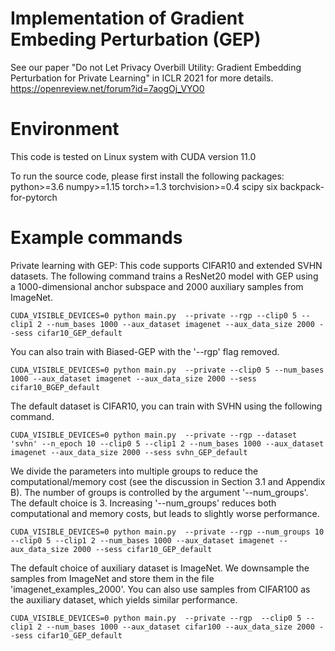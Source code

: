# Implementation of Gradient Embeding Perturbation (GEP)

See our paper "Do not Let Privacy Overbill Utility: Gradient Embedding Perturbation for Private Learning" in ICLR 2021 for more details.
https://openreview.net/forum?id=7aogOj_VYO0

# Environment
This code is tested on Linux system with CUDA version 11.0

To run the source code, please first install the following packages:
python>=3.6
numpy>=1.15
torch>=1.3
torchvision>=0.4
scipy
six
backpack-for-pytorch

# Example commands

Private learning with GEP:
This code supports CIFAR10 and extended SVHN datasets. The following command trains a ResNet20 model with GEP using a 1000-dimensional anchor subspace and 2000 auxiliary samples from ImageNet.

    CUDA_VISIBLE_DEVICES=0 python main.py  --private --rgp --clip0 5 --clip1 2 --num_bases 1000 --aux_dataset imagenet --aux_data_size 2000 --sess cifar10_GEP_default

You can also train with Biased-GEP with the '--rgp' flag removed.

    CUDA_VISIBLE_DEVICES=0 python main.py  --private --clip0 5 --num_bases 1000 --aux_dataset imagenet --aux_data_size 2000 --sess cifar10_BGEP_default

The default dataset is CIFAR10, you can train with SVHN using the following command.

    CUDA_VISIBLE_DEVICES=0 python main.py  --private --rgp --dataset 'svhn' --n_epoch 10 --clip0 5 --clip1 2 --num_bases 1000 --aux_dataset imagenet --aux_data_size 2000 --sess svhn_GEP_default

We divide the parameters into multiple groups to reduce the computational/memory cost (see the discussion in Section 3.1 and Appendix B). The number of groups is controlled by the argument '--num_groups'. The default choice is 3. Increasing '--num_groups' reduces both computational and memory costs, but leads to slightly worse performance.

    CUDA_VISIBLE_DEVICES=0 python main.py  --private --rgp --num_groups 10 --clip0 5 --clip1 2 --num_bases 1000 --aux_dataset imagenet --aux_data_size 2000 --sess cifar10_GEP_default

The default choice of auxiliary dataset is ImageNet. We downsample the samples from ImageNet and store them in the file 'imagenet_examples_2000'. You can also use samples from CIFAR100 as the auxiliary dataset, which yields similar performance.

    CUDA_VISIBLE_DEVICES=0 python main.py  --private --rgp  --clip0 5 --clip1 2 --num_bases 1000 --aux_dataset cifar100 --aux_data_size 2000 --sess cifar10_GEP_default
